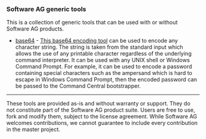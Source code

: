 ### Software AG generic tools
This is a collection of generic tools that can be used with or without Software AG products.

- [base64](base64) - [This base64 encoding tool](https://github.com/SoftwareAG/generic-tools/releases) can be used to encode any character string. The string is taken from the standard input which allows the use of any printable character regardless of the underlying command interpreter. It can be used with any UNIX shell or Windows Command Prompt. For example, it can be used to encode a password containing special characters such as the ampersand which is hard to escape in Windows Command Prompt, then the encoded password can be passed to the Command Central bootstrapper.

***

These tools are provided as-is and without warranty or support. They do not constitute part of the Software AG product suite. Users are free to use, fork and modify them, subject to the license agreement. While Software AG welcomes contributions, we cannot guarantee to include every contribution in the master project.
